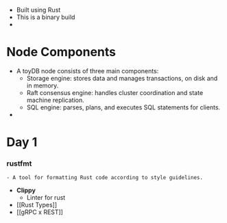 - Built using Rust
- This is a binary build
-
# Node Components
- A toyDB node consists of three main components:
	- Storage engine: stores data and manages transactions, on disk and in memory.
	- Raft consensus engine: handles cluster coordination and state machine replication.
	- SQL engine: parses, plans, and executes SQL statements for clients.
-
# Day 1
### rustfmt
	- A tool for formatting Rust code according to style guidelines.
- **Clippy**
	- Linter for rust
- [[Rust Types]]
- [[gRPC x REST]]